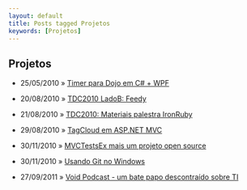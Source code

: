```yaml
---
layout: default
title: Posts tagged Projetos
keywords: [Projetos]
---
```

<h2 class="category">Projetos</h2>
<ul class="posts">
<li>
<p>
<span class="date">25/05/2010</span> &raquo; 
<a href="/blog/timer-para-dojo-em-c-wpf">Timer para Dojo em C# + WPF</a>
</p>
</li> 
<li>
<p>
<span class="date">20/08/2010</span> &raquo; 
<a href="/blog/tdc2010-ladob-feedy">TDC2010 LadoB: Feedy</a>
</p>
</li> 
<li>
<p>
<span class="date">21/08/2010</span> &raquo; 
<a href="/blog/tdc2010-materiais-palestra-ironruby">TDC2010: Materiais palestra IronRuby </a>
</p>
</li> 
<li>
<p>
<span class="date">29/08/2010</span> &raquo; 
<a href="/blog/tagcloud-em-asp-net-mvc">TagCloud em ASP.NET MVC </a>
</p>
</li> 
<li>
<p>
<span class="date">30/11/2010</span> &raquo; 
<a href="/blog/mvctestsex-mais-um-projeto-open-source">MVCTestsEx mais um projeto open source</a>
</p>
</li> 
<li>
<p>
<span class="date">30/11/2010</span> &raquo; 
<a href="/blog/usando-git-no-windows">Usando Git no Windows</a>
</p>
</li> 
<li>
<p>
<span class="date">27/09/2011</span> &raquo; 
<a href="/blog/void-podcast-um-bate-papo-descontraido-sobre-ti">Void Podcast - um bate papo descontraído sobre TI</a>
</p>
</li> 
</ul>
